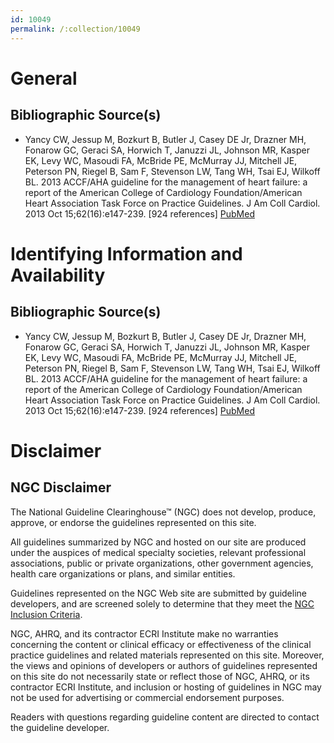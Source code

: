 ```yaml
---
id: 10049
permalink: /:collection/10049
---
```


# General

## Bibliographic Source(s)

- Yancy CW, Jessup M, Bozkurt B, Butler J, Casey DE Jr, Drazner MH, Fonarow GC, Geraci SA, Horwich T, Januzzi JL, Johnson MR, Kasper EK, Levy WC, Masoudi FA, McBride PE, McMurray JJ, Mitchell JE, Peterson PN, Riegel B, Sam F, Stevenson LW, Tang WH, Tsai EJ, Wilkoff BL. 2013 ACCF/AHA guideline for the management of heart failure: a report of the American College of Cardiology Foundation/American Heart Association Task Force on Practice Guidelines. J Am Coll Cardiol. 2013 Oct 15;62(16):e147-239. [924 references] [ PubMed ](http://www.ncbi.nlm.nih.gov/entrez/query.fcgi?cmd=Retrieve&db=pubmed&dopt=Abstract&list_uids=23747642)

# Identifying Information and Availability

## Bibliographic Source(s)

- Yancy CW, Jessup M, Bozkurt B, Butler J, Casey DE Jr, Drazner MH, Fonarow GC, Geraci SA, Horwich T, Januzzi JL, Johnson MR, Kasper EK, Levy WC, Masoudi FA, McBride PE, McMurray JJ, Mitchell JE, Peterson PN, Riegel B, Sam F, Stevenson LW, Tang WH, Tsai EJ, Wilkoff BL. 2013 ACCF/AHA guideline for the management of heart failure: a report of the American College of Cardiology Foundation/American Heart Association Task Force on Practice Guidelines. J Am Coll Cardiol. 2013 Oct 15;62(16):e147-239. [924 references] [ PubMed ](http://www.ncbi.nlm.nih.gov/entrez/query.fcgi?cmd=Retrieve&db=pubmed&dopt=Abstract&list_uids=23747642)

# Disclaimer

## NGC Disclaimer

The National Guideline Clearinghouse™ (NGC) does not develop, produce, approve, or endorse the guidelines represented on this site.

All guidelines summarized by NGC and hosted on our site are produced under the auspices of medical specialty societies, relevant professional associations, public or private organizations, other government agencies, health care organizations or plans, and similar entities.

Guidelines represented on the NGC Web site are submitted by guideline developers, and are screened solely to determine that they meet the [NGC Inclusion Criteria](/help-and-about/summaries/inclusion-criteria).

NGC, AHRQ, and its contractor ECRI Institute make no warranties concerning the content or clinical efficacy or effectiveness of the clinical practice guidelines and related materials represented on this site. Moreover, the views and opinions of developers or authors of guidelines represented on this site do not necessarily state or reflect those of NGC, AHRQ, or its contractor ECRI Institute, and inclusion or hosting of guidelines in NGC may not be used for advertising or commercial endorsement purposes.

Readers with questions regarding guideline content are directed to contact the guideline developer.

